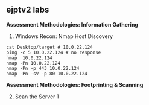 ##  ejptv2 labs
**Assessment Methodologies: Information Gathering**

01) Windows Recon: Nmap Host Discovery
```
cat Desktop/target # 10.0.22.124
ping -c 5 10.0.22.124 # no response
nmap  10.0.22.124
nmap -Pn 10.0.22.124
nmap -Pn -p 443 10.0.22.124
nmap -Pn -sV -p 80 10.0.22.124

```
**Assessment Methodologies: Footprinting & Scanning**

02) Scan the Server 1
```


```

